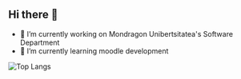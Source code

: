 ## Hi there 👋

- 🔭 I’m currently working on Mondragon Unibertsitatea's Software Department
- 🌱 I’m currently learning moodle development


![Top Langs](https://github-readme-stats.vercel.app/api/top-langs/?username=ibai-mutiloa&langs_count=10&layout=compact)
